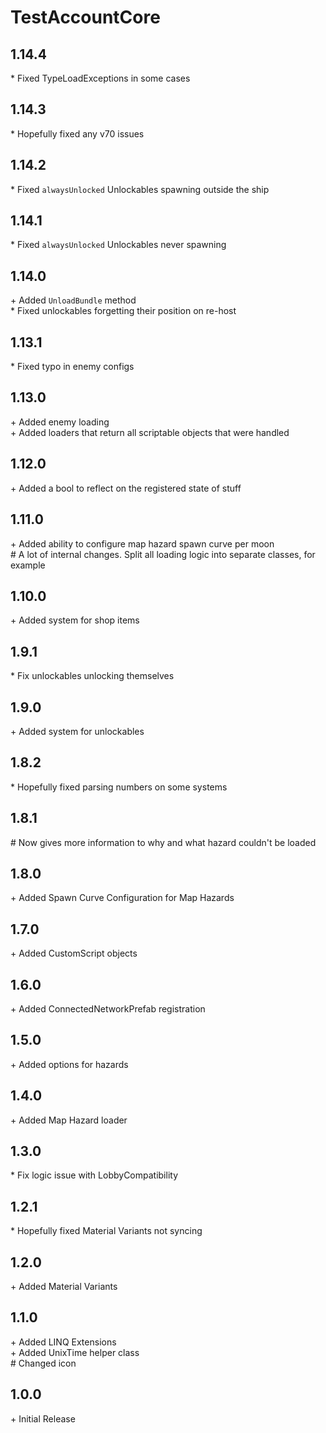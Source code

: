 # TestAccountCore

## 1.14.4

\* Fixed TypeLoadExceptions in some cases<br>

## 1.14.3

\* Hopefully fixed any v70 issues<br>

## 1.14.2

\* Fixed `alwaysUnlocked` Unlockables spawning outside the ship<br>

## 1.14.1

\* Fixed `alwaysUnlocked` Unlockables never spawning<br>

## 1.14.0

\+ Added `UnloadBundle` method<br>
\* Fixed unlockables forgetting their position on re-host<br>

## 1.13.1

\* Fixed typo in enemy configs<br>

## 1.13.0

\+ Added enemy loading<br>
\+ Added loaders that return all scriptable objects that were handled<br>

## 1.12.0

\+ Added a bool to reflect on the registered state of stuff<br>

## 1.11.0

\+ Added ability to configure map hazard spawn curve per moon<br>
\# A lot of internal changes. Split all loading logic into separate classes, for example<br>

## 1.10.0

\+ Added system for shop items<br>

## 1.9.1

\* Fix unlockables unlocking themselves<br>

## 1.9.0

\+ Added system for unlockables<br>

## 1.8.2

\* Hopefully fixed parsing numbers on some systems<br>

## 1.8.1

\# Now gives more information to why and what hazard couldn't be loaded<br>

## 1.8.0

\+ Added Spawn Curve Configuration for Map Hazards<br>

## 1.7.0

\+ Added CustomScript objects<br>

## 1.6.0

\+ Added ConnectedNetworkPrefab registration<br>

## 1.5.0

\+ Added options for hazards<br>

## 1.4.0

\+ Added Map Hazard loader<br>

## 1.3.0

\* Fix logic issue with LobbyCompatibility<br>

## 1.2.1

\* Hopefully fixed Material Variants not syncing<br>

## 1.2.0

\+ Added Material Variants<br>

## 1.1.0

\+ Added LINQ Extensions<br>
\+ Added UnixTime helper class<br>
\# Changed icon<br>

## 1.0.0

\+ Initial Release<br>
